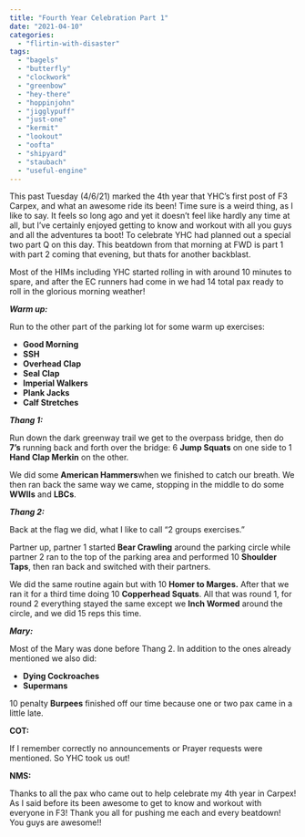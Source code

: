 ```yaml
---
title: "Fourth Year Celebration Part 1"
date: "2021-04-10"
categories: 
  - "flirtin-with-disaster"
tags: 
  - "bagels"
  - "butterfly"
  - "clockwork"
  - "greenbow"
  - "hey-there"
  - "hoppinjohn"
  - "jigglypuff"
  - "just-one"
  - "kermit"
  - "lookout"
  - "oofta"
  - "shipyard"
  - "staubach"
  - "useful-engine"
---
```


This past Tuesday (4/6/21) marked the 4th year that YHC’s first post of F3 Carpex, and what an awesome ride its been! Time sure is a weird thing, as I like to say. It feels so long ago and yet it doesn’t feel like hardly any time at all, but I’ve certainly enjoyed getting to know and workout with all you guys and all the adventures ta boot! To celebrate YHC had planned out a special two part Q on this day. This beatdown from that morning at FWD is part 1 with part 2 coming that evening, but thats for another backblast.

Most of the HIMs including YHC started rolling in with around 10 minutes to spare, and after the EC runners had come in we had 14 total pax ready to roll in the glorious morning weather!

_**Warm up:**_

Run to the other part of the parking lot for some warm up exercises:

- **Good Morning**
- **SSH**
- **Overhead Clap**
- **Seal Clap**
- **Imperial Walkers**
- **Plank Jacks**
- **Calf Stretches**

_**Thang 1:**_

Run down the dark greenway trail we get to the overpass bridge, then do **7’s** running back and forth over the bridge: 6 **Jump Squats** on one side to 1 **Hand Clap Merkin** on the other.

We did some **American Hammers**when we finished to catch our breath. We then ran back the same way we came, stopping in the middle to do some **WWIIs** and **LBCs**.

_**Thang 2:**_

Back at the flag we did, what I like to call “2 groups exercises.”

Partner up, partner 1 started **Bear Crawling** around the parking circle while partner 2 ran to the top of the parking area and performed 10 **Shoulder Taps**, then ran back and switched with their partners.

We did the same routine again but with 10 **Homer to Marges.** After that we ran it for a third time doing 10 **Copperhead Squats**. All that was round 1, for round 2 everything stayed the same except we **Inch Wormed** around the circle, and we did 15 reps this time.

_**Mary:**_

Most of the Mary was done before Thang 2. In addition to the ones already mentioned we also did:

- **Dying Cockroaches**
- **Supermans**

10 penalty **Burpees** finished off our time because one or two pax came in a little late.

**COT:**

If I remember correctly no announcements or Prayer requests were mentioned. So YHC took us out!

**NMS:**

Thanks to all the pax who came out to help celebrate my 4th year in Carpex! As I said before its been awesome to get to know and workout with everyone in F3! Thank you all for pushing me each and every beatdown! You guys are awesome!!
